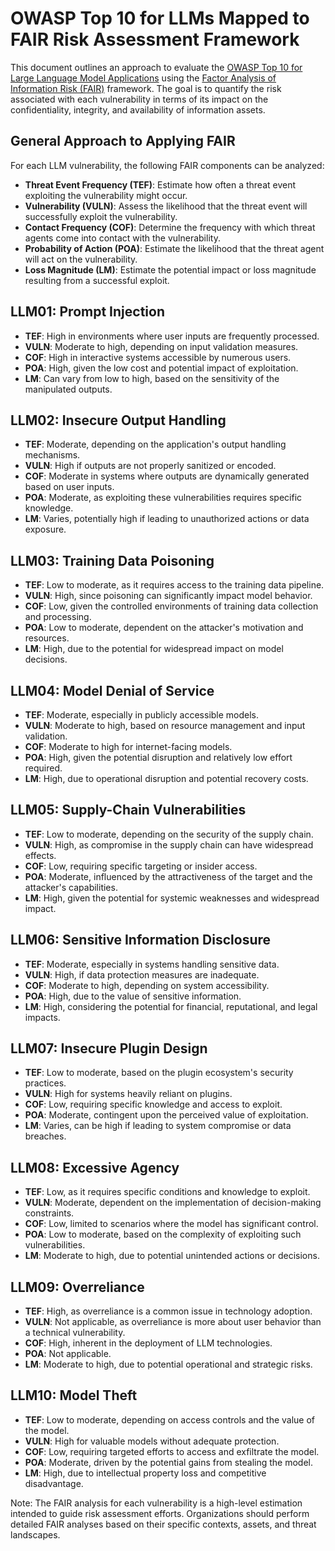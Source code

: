 # OWASP Top 10 for LLMs Mapped to FAIR Risk Assessment Framework

This document outlines an approach to evaluate the [OWASP Top 10 for Large Language Model Applications](https://owasp.org/www-project-top-10-for-large-language-model-applications/#) using the [Factor Analysis of Information Risk (FAIR)](https://www.fairinstitute.org/what-is-fair) framework. The goal is to quantify the risk associated with each vulnerability in terms of its impact on the confidentiality, integrity, and availability of information assets.

## General Approach to Applying FAIR

For each LLM vulnerability, the following FAIR components can be analyzed:

- **Threat Event Frequency (TEF)**: Estimate how often a threat event exploiting the vulnerability might occur.
- **Vulnerability (VULN)**: Assess the likelihood that the threat event will successfully exploit the vulnerability.
- **Contact Frequency (COF)**: Determine the frequency with which threat agents come into contact with the vulnerability.
- **Probability of Action (POA)**: Estimate the likelihood that the threat agent will act on the vulnerability.
- **Loss Magnitude (LM)**: Estimate the potential impact or loss magnitude resulting from a successful exploit.

## LLM01: Prompt Injection

- **TEF**: High in environments where user inputs are frequently processed.
- **VULN**: Moderate to high, depending on input validation measures.
- **COF**: High in interactive systems accessible by numerous users.
- **POA**: High, given the low cost and potential impact of exploitation.
- **LM**: Can vary from low to high, based on the sensitivity of the manipulated outputs.

## LLM02: Insecure Output Handling

- **TEF**: Moderate, depending on the application's output handling mechanisms.
- **VULN**: High if outputs are not properly sanitized or encoded.
- **COF**: Moderate in systems where outputs are dynamically generated based on user inputs.
- **POA**: Moderate, as exploiting these vulnerabilities requires specific knowledge.
- **LM**: Varies, potentially high if leading to unauthorized actions or data exposure.

## LLM03: Training Data Poisoning

- **TEF**: Low to moderate, as it requires access to the training data pipeline.
- **VULN**: High, since poisoning can significantly impact model behavior.
- **COF**: Low, given the controlled environments of training data collection and processing.
- **POA**: Low to moderate, dependent on the attacker's motivation and resources.
- **LM**: High, due to the potential for widespread impact on model decisions.

## LLM04: Model Denial of Service

- **TEF**: Moderate, especially in publicly accessible models.
- **VULN**: Moderate to high, based on resource management and input validation.
- **COF**: Moderate to high for internet-facing models.
- **POA**: High, given the potential disruption and relatively low effort required.
- **LM**: High, due to operational disruption and potential recovery costs.

## LLM05: Supply-Chain Vulnerabilities

- **TEF**: Low to moderate, depending on the security of the supply chain.
- **VULN**: High, as compromise in the supply chain can have widespread effects.
- **COF**: Low, requiring specific targeting or insider access.
- **POA**: Moderate, influenced by the attractiveness of the target and the attacker's capabilities.
- **LM**: High, given the potential for systemic weaknesses and widespread impact.

## LLM06: Sensitive Information Disclosure

- **TEF**: Moderate, especially in systems handling sensitive data.
- **VULN**: High, if data protection measures are inadequate.
- **COF**: Moderate to high, depending on system accessibility.
- **POA**: High, due to the value of sensitive information.
- **LM**: High, considering the potential for financial, reputational, and legal impacts.

## LLM07: Insecure Plugin Design

- **TEF**: Low to moderate, based on the plugin ecosystem's security practices.
- **VULN**: High for systems heavily reliant on plugins.
- **COF**: Low, requiring specific knowledge and access to exploit.
- **POA**: Moderate, contingent upon the perceived value of exploitation.
- **LM**: Varies, can be high if leading to system compromise or data breaches.

## LLM08: Excessive Agency

- **TEF**: Low, as it requires specific conditions and knowledge to exploit.
- **VULN**: Moderate, dependent on the implementation of decision-making constraints.
- **COF**: Low, limited to scenarios where the model has significant control.
- **POA**: Low to moderate, based on the complexity of exploiting such vulnerabilities.
- **LM**: Moderate to high, due to potential unintended actions or decisions.

## LLM09: Overreliance

- **TEF**: High, as overreliance is a common issue in technology adoption.
- **VULN**: Not applicable, as overreliance is more about user behavior than a technical vulnerability.
- **COF**: High, inherent in the deployment of LLM technologies.
- **POA**: Not applicable.
- **LM**: Moderate to high, due to potential operational and strategic risks.

## LLM10: Model Theft

- **TEF**: Low to moderate, depending on access controls and the value of the model.
- **VULN**: High for valuable models without adequate protection.
- **COF**: Low, requiring targeted efforts to access and exfiltrate the model.
- **POA**: Moderate, driven by the potential gains from stealing the model.
- **LM**: High, due to intellectual property loss and competitive disadvantage.

Note: The FAIR analysis for each vulnerability is a high-level estimation intended to guide risk assessment efforts. Organizations should perform detailed FAIR analyses based on their specific contexts, assets, and threat landscapes.
